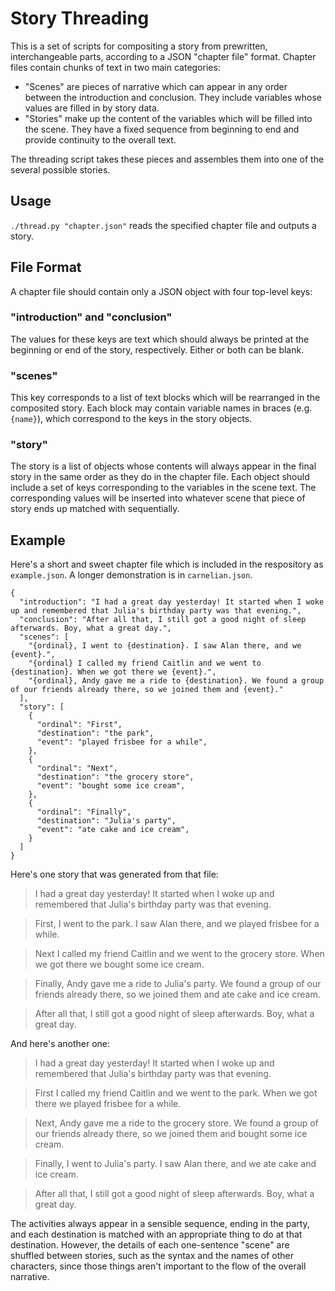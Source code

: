 # Story Threading
This is a set of scripts for compositing a story from prewritten, interchangeable parts, according to a JSON "chapter file" format. Chapter files contain chunks of text in two main categories:

* "Scenes" are pieces of narrative which can appear in any order between the introduction and conclusion. They include variables whose values are filled in by story data.
* "Stories" make up the content of the variables which will be filled into the scene. They have a fixed sequence from beginning to end and provide continuity to the overall text.

The threading script takes these pieces and assembles them into one of the several possible stories.

## Usage
`./thread.py "chapter.json"` reads the specified chapter file and outputs a story.

## File Format
A chapter file should contain only a JSON object with four top-level keys:

### "introduction" and "conclusion"
The values for these keys are text which should always be printed at the beginning or end of the story, respectively. Either or both can be blank.

### "scenes"
This key corresponds to a list of text blocks which will be rearranged in the composited story. Each block may contain variable names in braces (e.g. `{name}`), which correspond to the keys in the story objects.

### "story"
The story is a list of objects whose contents will always appear in the final story in the same order as they do in the chapter file. Each object should include a set of keys corresponding to the variables in the scene text. The corresponding values will be inserted into whatever scene that piece of story ends up matched with sequentially.

## Example
Here's a short and sweet chapter file which is included in the respository as `example.json`. A longer demonstration is in `carnelian.json`.

```
{
  "introduction": "I had a great day yesterday! It started when I woke up and remembered that Julia's birthday party was that evening.",
  "conclusion": "After all that, I still got a good night of sleep afterwards. Boy, what a great day.",
  "scenes": [
    "{ordinal}, I went to {destination}. I saw Alan there, and we {event}.",
    "{ordinal} I called my friend Caitlin and we went to {destination}. When we got there we {event}.",
    "{ordinal}, Andy gave me a ride to {destination}. We found a group of our friends already there, so we joined them and {event}."
  ],
  "story": [
    {
      "ordinal": "First",
      "destination": "the park",
      "event": "played frisbee for a while",
    },
    {
      "ordinal": "Next",
      "destination": "the grocery store",
      "event": "bought some ice cream",
    },
    {
      "ordinal": "Finally",
      "destination": "Julia's party",
      "event": "ate cake and ice cream",
    }
  ]
}
```

Here's one story that was generated from that file:

> I had a great day yesterday! It started when I woke up and remembered that Julia's birthday party was that evening.

> First, I went to the park. I saw Alan there, and we played frisbee for a while.

> Next I called my friend Caitlin and we went to the grocery store. When we got there we bought some ice cream.

> Finally, Andy gave me a ride to Julia's party. We found a group of our friends already there, so we joined them and ate cake and ice cream.

> After all that, I still got a good night of sleep afterwards. Boy, what a great day.


And here's another one:

> I had a great day yesterday! It started when I woke up and remembered that Julia's birthday party was that evening.

> First I called my friend Caitlin and we went to the park. When we got there we played frisbee for a while.

> Next, Andy gave me a ride to the grocery store. We found a group of our friends already there, so we joined them and bought some ice cream.

> Finally, I went to Julia's party. I saw Alan there, and we ate cake and ice cream.

> After all that, I still got a good night of sleep afterwards. Boy, what a great day.

The activities always appear in a sensible sequence, ending in the party, and each destination is matched with an appropriate thing to do at that destination. However, the details of each one-sentence "scene" are shuffled between stories, such as the syntax and the names of other characters, since those things aren't important to the flow of the overall narrative.
